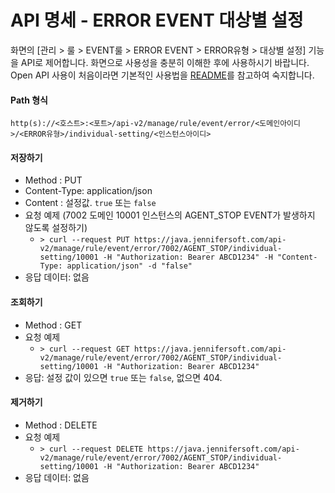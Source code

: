 # API 명세 - ERROR EVENT 대상별 설정 
화면의 [관리 > 룰 > EVENT룰 > ERROR EVENT > ERROR유형 > 대상별 설정] 기능을 API로 제어합니다. 화면으로 사용성을 충분히 이해한 후에 사용하시기 바랍니다. Open API 사용이 처음이라면 기본적인 사용법을 [README](/README.md)를 참고하여 숙지합니다.

#### Path 형식
`http(s)://<호스트>:<포트>/api-v2/manage/rule/event/error/<도메인아이디>/<ERROR유형>/individual-setting/<인스턴스아이디>`

#### 저장하기
- Method : PUT
- Content-Type: application/json
- Content : 설정값. `true` 또는 `false`
- 요청 예제 (7002 도메인 10001 인스턴스의 AGENT_STOP EVENT가 발생하지 않도록 설정하기)
    - `> curl --request PUT https://java.jennifersoft.com/api-v2/manage/rule/event/error/7002/AGENT_STOP/individual-setting/10001 -H "Authorization: Bearer ABCD1234" -H "Content-Type: application/json" -d "false"`
- 응답 데이터: 없음

#### 조회하기
- Method : GET
- 요청 예제
    - `> curl --request GET https://java.jennifersoft.com/api-v2/manage/rule/event/error/7002/AGENT_STOP/individual-setting/10001 -H "Authorization: Bearer ABCD1234"`
- 응답: 설정 값이 있으면 `true` 또는 `false`, 없으면 404.

#### 제거하기
- Method : DELETE
- 요청 예제
    - `> curl --request DELETE https://java.jennifersoft.com/api-v2/manage/rule/event/error/7002/AGENT_STOP/individual-setting/10001 -H "Authorization: Bearer ABCD1234"`
- 응답 데이터: 없음
